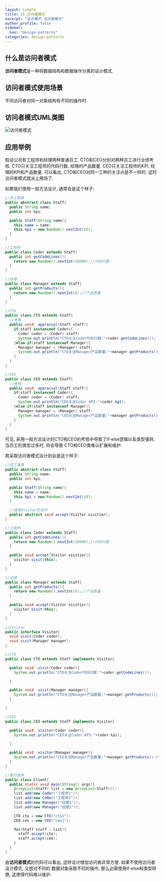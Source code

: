 ```yaml
---
layout: single
title: 15.访问者模式
excerpt: "设计模式 访问者模式"
author_profile: false
sidebar:
  nav: "design-patterns"
categories: design-patterns
---
```


## 什么是访问者模式  
**访问者模式**是一种将数据结构和数据操作分离的设计模式.  

## 访问者模式使用场景  
不同访问者对同一对象结构有不同的操作时  

## 访问者模式UML类图  
![访问者模式](http://oi63pt0qt.bkt.clouddn.com/asdp_chapter16_visitor.png)

## 应用举例  
假设公司有工程师和经理两种普通员工. CTO和CEO分别对两种员工进行业绩考核.
CTO只关注工程师的代码行数, 经理的产品数量. CEO只关注工程师的KPI, 经理的KPI和产品数量.
可以看出, CTO和CEO对同一工种的关注点是不一样的. 这时访问者模式就派上用场了.  


如果我们使用一般方法设计, 通常会是这个样子:

```java
//员工基类
public abstract class Staff{
  public String name;
  public int kpi;

  public Staff(String name){
    this.name = name;
    this.kpi = new Random().nextInt(10);
  }
}

//工程师
public class Coder extends Staff{
  public int getCodeLines(){
    return new Random().nextInt(10000);//代码行数
  }
}

//经理
public class Manager extends Staff{
  public int getProducts(){
    return new Random().nextInt(6);//产品数量
  }
}

//CTO
public class CTO extends Staff{
  //考核
  public void  appraisal(Staff staff){
    if(staff instanceof Coder){
      Coder coder = (Coder) staff;
      System.out.println("CTO关注Coder代码行数:"+coder.getCodeLines());
    }else if(staff instanceof Manager){
      Manager manager = (Manager) staff;
      System.out.println("CTO关注Manager产品数量:"+manager.getProducts());
    }
  }
}

//CEO
public class CEO extends Staff{
  //考核
  public void  appraisal(Staff staff){
    if(staff instanceof Coder){
      Coder coder = (Coder) staff;
      System.out.println("CEO关注Coder KPI:"+coder.kpi);
    }else if(staff instanceof Manager){
      Manager manager = (Manager) staff;
      System.out.println("CEO关注Manager产品数量:"+manager.getProducts() +", KPI:"+manager.kpi);
    }
  }
}
```
可见, 采用一般方法设计的CTO和CEO的考核中导致了if-else逻辑以及类型强转, 当员工的类型过多时, 将会导致
CTO和CEO类难以扩展和维护.  


若采取访问者模式设计则会是这个样子:  

```java
//员工基类
public abstract class Staff{
  public String name;
  public int kpi;

  public Staff(String name){
    this.name = name;
    this.kpi = new Random().nextInt(10);
  }

  //接受Visitor的访问
  public abstract void accept(Visitor visitior);
}

//工程师
public class Coder extends Staff{
  public int getCodeLines(){
    return new Random().nextInt(10000);//代码行数
  }

  public void accept(Visitor visitior){
    visitor.visit(this);
  }
}

//经理
public class Manager extends Staff{
  public int getProducts(){
    return new Random().nextInt(6);//产品数量
  }

  public void accept(Visitor visitior){
    visitor.visit(this);
  }
}

//Visitor
public interface Visitor{
  void visit(Coder coder);
  void visit(Manager manager);
}

//CTO
public class CTO extends Staff implements Visitor{

  public void  visit(Coder coder){
    System.out.println("CTO关注Coder代码行数:"+coder.getCodeLines());

  }

  public void  visit(Manager manager){
    System.out.println("CTO关注Manager产品数量:"+manager.getProducts());
  }

}

//CEO
public class CEO extends Staff implements Visitor{

  public void  visitor(Coder coder){
    System.out.println("CEO关注Coder KPI:"+coder.kpi);

  }

  public void  visitor(Manager manager){
    System.out.println("CEO关注Manager产品数量:"+manager.getProducts() +", KPI:"+manager.kpi);
  }
}

//客户使用
public class Client{
  public static void main(String[] args){
    ArrayList<Staff> list = new ArrayList<Staff>();
    list.add(new Coder("工程师1"));
    list.add(new Coder("工程师2"));
    list.add(new Manager("经理1"));
    list.add(new Manager("经理2"));

    CTO cto = new CTO("cto1");
    CEO ceo = new CEO("ceo1");

    for(Staff staff : list){
      staff.accept(cto);
      staff.accept(ceo);
    }
  }
}
```

由**访问者模式**的代码可以看出, 这样设计增加访问者非常方便. 如果不使用访问者设计模式, 又想对不同的
数据对象采取不同的操作, 那么必需使用if-else和类型转换, 这使得代码难以维护.  
